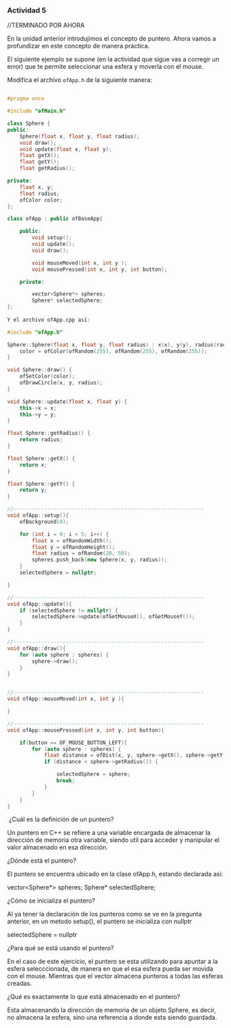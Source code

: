 ### Actividad 5

//TERMINADO POR AHORA

En la unidad anterior introdujimos el concepto de puntero. Ahora vamos a profundizar en este concepto de manera práctica.

El siguiente ejemplo se supone (en la actividad que sigue vas a corregir un error) que te permite seleccionar una esfera y moverla con el mouse.

Modifica el archivo `ofApp.h` de la siguiente manera:

```cpp

#pragma once

#include "ofMain.h"

class Sphere {
public:
    Sphere(float x, float y, float radius);
    void draw();
    void update(float x, float y);
    float getX();
    float getY();
    float getRadius();

private:
    float x, y;
    float radius;
    ofColor color;
};

class ofApp : public ofBaseApp{

    public:
        void setup();
        void update();
        void draw();

        void mouseMoved(int x, int y );
        void mousePressed(int x, int y, int button);

    private:

        vector<Sphere*> spheres;
        Sphere* selectedSphere;
};
​
Y el archivo ofApp.cpp así:

#include "ofApp.h"

Sphere::Sphere(float x, float y, float radius) : x(x), y(y), radius(radius) {
    color = ofColor(ofRandom(255), ofRandom(255), ofRandom(255));
}

void Sphere::draw() {
    ofSetColor(color);
    ofDrawCircle(x, y, radius);
}

void Sphere::update(float x, float y) {
    this->x = x;
    this->y = y;
}

float Sphere::getRadius() {
    return radius;
}

float Sphere::getX() {
    return x;
}

float Sphere::getY() {
    return y;
}

//--------------------------------------------------------------
void ofApp::setup(){
    ofBackground(0);

    for (int i = 0; i < 5; i++) {
        float x = ofRandomWidth();
        float y = ofRandomHeight();
        float radius = ofRandom(20, 50);
        spheres.push_back(new Sphere(x, y, radius));
    }
    selectedSphere = nullptr;

}

//--------------------------------------------------------------
void ofApp::update(){
    if (selectedSphere != nullptr) {
        selectedSphere->update(ofGetMouseX(), ofGetMouseY());
    }
}

//--------------------------------------------------------------
void ofApp::draw(){
    for (auto sphere : spheres) {
        sphere->draw();
    }
}


//--------------------------------------------------------------
void ofApp::mouseMoved(int x, int y ){

}

//--------------------------------------------------------------
void ofApp::mousePressed(int x, int y, int button){

    if(button == OF_MOUSE_BUTTON_LEFT){
        for (auto sphere : spheres) {
            float distance = ofDist(x, y, sphere->getX(), sphere->getY());
            if (distance < sphere->getRadius()) {

                selectedSphere = sphere;
                break;
            }
        }
    }
}

```
​
¿Cuál es la definición de un puntero?

Un puntero en C++ se refiere a una variable encargada de almacenar la dirección de memoria otra variable, siendo util para acceder y manipular el valor almacenado en esa dirección.

¿Dónde está el puntero?

El puntero se encuentra ubicado en la clase ofApp.h, estando declarada asi:

vector<Sphere*> spheres;
Sphere* selectedSphere;

¿Cómo se inicializa el puntero?

Al ya tener la declaración de los punteros como se ve en la pregunta anterior, en un metodo setup(), el puntero se inicializa con nullptr

selectedSphere = nullptr

¿Para qué se está usando el puntero?

En el caso de este ejercicio, el puntero se esta utilizando para apuntar a la esfera selecccionada, de manera en que el esa esfera pueda ser movida con el mouse. Mientras que el vector almacena punteros a todas las esferas creadas.

¿Qué es exactamente lo que está almacenado en el puntero?

Esta almacenando la dirección de memoria de un objeto Sphere, es decir, no almacena la esfera, sino una referencia a donde esta siendo guardada.


